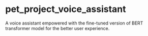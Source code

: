 # pet_project_voice_assistant
A voice assistant empowered with the fine-tuned version of BERT transformer model for the better user experience.
